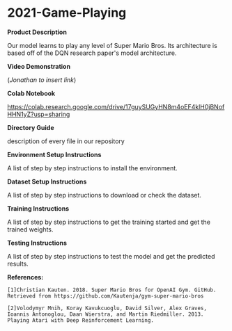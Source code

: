 # 2021-Game-Playing

**Product Description**

  Our model learns to play any level of Super Mario Bros. Its architecture is based off of the DQN research paper's model architecture.


**Video Demonstration**

  (*Jonathan to insert link*)


**Colab Notebook**

  https://colab.research.google.com/drive/17guySUGyHN8m4oEF4klH0jBNofHHN1yZ?usp=sharing


**Directory Guide**

  description of every file in our repository


**Environment Setup Instructions**

  A list of step by step instructions to install the environment.


**Dataset Setup Instructions**

  A list of step by step instructions to download or check the dataset.
   

**Training Instructions**

  A list of step by step instructions to get the training started and get the trained weights.


**Testing Instructions**

  A list of step by step instructions to test the model and get the predicted results.


**References:**

    [1]Christian Kauten. 2018. Super Mario Bros for OpenAI Gym. GitHub. Retrieved from https://github.com/Kautenja/gym-super-mario-bros 
  
    [2]Volodymyr Mnih, Koray Kavukcuoglu, David Silver, Alex Graves, Ioannis Antonoglou, Daan Wierstra, and Martin Riedmiller. 2013. Playing Atari with Deep Reinforcement Learning.
